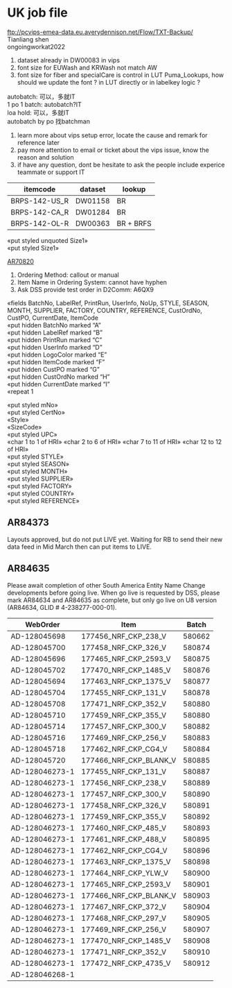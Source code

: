 # UK job file

<ftp://pcvips-emea-data.eu.averydennison.net/Flow/TXT-Backup/>  
Tianliang shen  
ongoingworkat2022  

1. dataset already in DW00083 in vips
2. font size for EUWash and KRWash not match AW
3. font size for fiber and specialCare is control in LUT Puma_Lookups, how should we update the font ? in LUT directly or in labelkey logic ?

autobatch: 可以，多就IT  
1 po 1 batch: autobatch?IT  
loa hold: 可以，多就IT  
autobatch by po 找batchman  

1. learn more about vips setup error, locate the cause and remark for reference later
2. pay more attention to email or ticket about the vips issue, know the reason and solution
3. if have any question, dont be hesitate to ask the people include experice teammate or support IT

| itemcode      | dataset | lookup    |
| ------------- | ------- | --------- |
| BRPS-142-US_R | DW01158 | BR        |
| BRPS-142-CA_R | DW01284 | BR        |
| BRPS-142-OL-R | DW00363 | BR + BRFS |

«put styled unquoted Size1»  
«put styled Size1»  

[AR70820](https://drive.google.com/drive/folders/1j00FCoTlFS4t68_TxFPmiJ5U9c_eBI76?usp=sharing)

1. Ordering Method: callout or manual
2. Item Name in Ordering System: cannot have hyphen
3. Ask DSS provide test order in D2Comm: A6QX9

«fields BatchNo, LabelRef, PrintRun, UserInfo, NoUp, STYLE, SEASON, MONTH, SUPPLIER, FACTORY, COUNTRY, REFERENCE, CustOrdNo, CustPO, CurrentDate, ItemCode  
«put hidden BatchNo marked “A”  
«put hidden LabelRef marked “B”  
«put hidden PrintRun marked “C”  
«put hidden UserInfo marked “D”  
«put hidden LogoColor marked “E”  
«put hidden ItemCode marked “F”  
«put hidden CustPO marked “G”  
«put hidden CustOrdNo marked “H”  
«put hidden CurrentDate marked “I”  
«repeat 1  

«put styled mNo»  
«put styled CertNo»  
«Style»  
«SizeCode»  
«put styled UPC»  
 «char 1 to 1 of HRI» «char 2 to 6 of HRI» «char 7 to 11 of HRI» «char 12 to 12 of HRI»  
«put styled STYLE»  
«put styled SEASON»  
«put styled MONTH»  
«put styled SUPPLIER»  
«put styled FACTORY»  
«put styled COUNTRY»  
«put styled REFERENCE»  

## AR84373

Layouts approved, but do not put LIVE yet.
Waiting for RB to send their new data feed in Mid March then can put
items to LIVE.

## AR84635

Please await completion of other South America
Entity Name Change developments before going live. When go live is
requested by DSS, please mark AR84634 and AR84635 as complete, but
only go live on U8 version (AR84634, GLID # 4-238277-000-01).

| WebOrder       | Item                   | Batch  |
| -------------- | ---------------------- | ------ |
| AD-128045698   | 177456_NRF_CKP_238_V   | 580662 |
| AD-128045700   | 177458_NRF_CKP_326_V   | 580874 |
| AD-128045696   | 177465_NRF_CKP_2593_V  | 580875 |
| AD-128045702   | 177470_NRF_CKP_1485_V  | 580876 |
| AD-128045694   | 177463_NRF_CKP_1375_V  | 580877 |
| AD-128045704   | 177455_NRF_CKP_131_V   | 580878 |
| AD-128045708   | 177471_NRF_CKP_352_V   | 580880 |
| AD-128045710   | 177459_NRF_CKP_355_V   | 580880 |
| AD-128045714   | 177457_NRF_CKP_300_V   | 580882 |
| AD-128045716   | 177469_NRF_CKP_256_V   | 580883 |
| AD-128045718   | 177462_NRF_CKP_CG4_V   | 580884 |
| AD-128045720   | 177466_NRF_CKP_BLANK_V | 580885 |
| AD-128046273-1 | 177455_NRF_CKP_131_V   | 580887 |
| AD-128046273-1 | 177456_NRF_CKP_238_V   | 580889 |
| AD-128046273-1 | 177457_NRF_CKP_300_V   | 580890 |
| AD-128046273-1 | 177458_NRF_CKP_326_V   | 580891 |
| AD-128046273-1 | 177459_NRF_CKP_355_V   | 580892 |
| AD-128046273-1 | 177460_NRF_CKP_485_V   | 580893 |
| AD-128046273-1 | 177461_NRF_CKP_488_V   | 580895 |
| AD-128046273-1 | 177462_NRF_CKP_CG4_V   | 580896 |
| AD-128046273-1 | 177463_NRF_CKP_1375_V  | 580898 |
| AD-128046273-1 | 177464_NRF_CKP_YLW_V   | 580900 |
| AD-128046273-1 | 177465_NRF_CKP_2593_V  | 580901 |
| AD-128046273-1 | 177466_NRF_CKP_BLANK_V | 580903 |
| AD-128046273-1 | 177467_NRF_CKP_372_V   | 580904 |
| AD-128046273-1 | 177468_NRF_CKP_297_V   | 580905 |
| AD-128046273-1 | 177469_NRF_CKP_256_V   | 580907 |
| AD-128046273-1 | 177470_NRF_CKP_1485_V  | 580908 |
| AD-128046273-1 | 177471_NRF_CKP_352_V   | 580910 |
| AD-128046273-1 | 177472_NRF_CKP_4735_V  | 580912 |
| AD-128046268-1 |                        |        |

